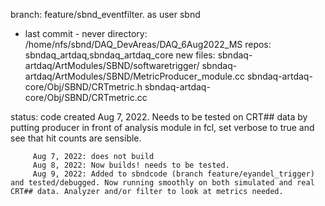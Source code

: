 

branch:  feature/sbnd_eventfilter. as user sbnd
   - last commit - never
directory:  /home/nfs/sbnd/DAQ_DevAreas/DAQ_6Aug2022_MS
repos:    sbndaq_artdaq,sbndaq_artdaq_core
new files:  sbndaq-artdaq/ArtModules/SBND/softwaretrigger/
             sbndaq-artdaq/ArtModules/SBND/MetricProducer_module.cc
             sbndaq-artdaq-core/Obj/SBND/CRTmetric.h
             sbndaq-artdaq-core/Obj/SBND/CRTmetric.cc
             
status: code created Aug 7, 2022.  Needs to be tested on CRT## data by putting producer in front of analysis module in fcl,
         set verbose to true and see that hit counts are sensible.
         
         Aug 7, 2022: does not build
         Aug 8, 2022: Now builds! needs to be tested.
         Aug 9, 2022: Added to sbndcode (branch feature/eyandel_trigger) and tested/debugged. Now running smoothly on both simulated and real CRT## data. Analyzer and/or filter to look at metrics needed.

